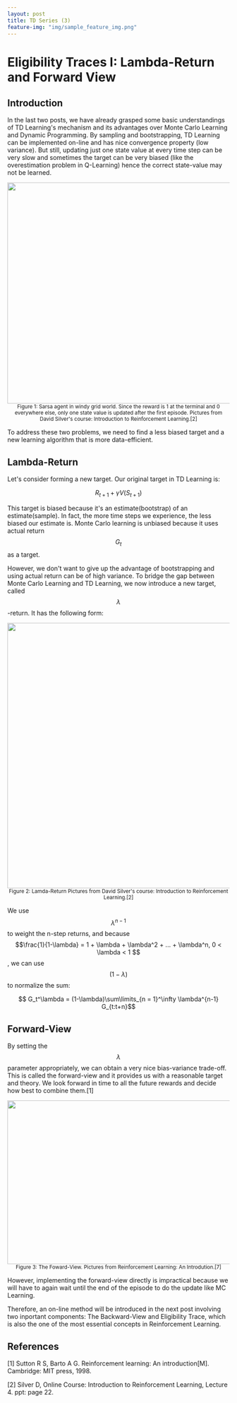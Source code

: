 ```yaml
---
layout: post
title: TD Series (3)
feature-img: "img/sample_feature_img.png"
---
```


# Eligibility Traces I: Lambda-Return and Forward View

## Introduction
In the last two posts, we have already grasped some basic understandings of TD Learning's mechanism and its advantages over Monte Carlo Learning and Dynamic Programming.
By sampling and bootstrapping, TD Learning can be implemented on-line and has nice convergence property (low variance). But still, updating just one state value at every time step can be very slow and sometimes the target can be very biased (like the overestimation problem in Q-Learning) hence the correct state-value may not be learned.

<center>
<img src="{{ site.baseurl }}/img/2017-07-29-eligibility-trace-1/grid_world.png" width="1000" height="500" />
</center>

<center><small> Figure 1: Sarsa agent in windy grid world. Since the reward is 1 at the terminal and 0 everywhere else, only one state value is updated after the first episode. Pictures from David Silver's course: Introduction to Reinforcement Learning.[2]</small></center>

To address these two problems, we need to find a less biased target and a new learning algorithm that is more data-efficient.

## Lambda-Return
Let's consider forming a new target. Our original target in TD Learning is:

$$R_{t+1} + \gamma V(S_{t+1})$$

This target is biased because it's an estimate(bootstrap) of an estimate(sample). In fact, the more time steps we experience, the less biased our estimate is. Monte Carlo learning is unbiased because it uses actual return $$G_t$$ as a target.

However, we don't want to give up the advantage of bootstrapping and using actual return can be of high variance. To bridge the gap between Monte Carlo Learning and TD Learning, we now introduce a new target, called $$\lambda$$-return. It has the following form:

<center>
<img src="{{ site.baseurl }}/img/2017-07-29-eligibility-trace-1/lambda-return.png" width="1000" height="600" />
</center>

<center><small> Figure 2: Lamda-Return Pictures from David Silver's course: Introduction to Reinforcement Learning.[2]</small></center>

We use $$\lambda^{n-1}$$ to weight the n-step returns, and because $$\frac{1}{1-\lambda} = 1 + \lambda + \lambda^2 + ... + \lambda^n, 0 < \lambda < 1 $$, we can use $$(1-\lambda)$$ to normalize the sum:

$$ G_t^\lambda = (1-\lambda)\sum\limits_{n = 1}^\infty \lambda^{n-1} G_{t:t+n}$$

## Forward-View

By setting the $$\lambda$$ parameter appropriately, we can obtain a very nice bias-variance trade-off. This is called the forward-view and it provides us with a reasonable target and theory. We look forward in time to all the future rewards and decide how best to combine them.[1]

<center>
<img src="{{ site.baseurl }}/img/2017-07-29-eligibility-trace-1/forward-view.png" width="1000" height="370" />
</center>

<center><small> Figure 3: The Foward-View. Pictures from Reinforcement Learning: An Introdution.[7]</small></center>

However, implementing the forward-view directly is impractical because we will have to again wait until the end of the episode to do the update like MC Learning.

Therefore, an on-line method will be introduced in the next post involving two inportant components: The Backward-View and Eligibility Trace, which is also the one of the most essential concepts in Reinforcement Learning.

## References
[1] Sutton R S, Barto A G. Reinforcement learning: An introduction[M]. Cambridge: MIT press, 1998.

[2] Silver D, Online Course: Introduction to Reinforcement Learning, Lecture 4. ppt: page 22.
